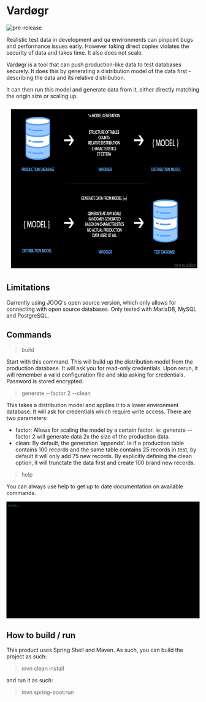 # Vardøgr
![pre-release](https://github.com/kevindeyne/vardogr/workflows/pre-release/badge.svg)

Realistic test data in development and qa environments can pinpoint bugs and performance issues early. However taking direct copies violates the security of data and takes time. It also does not scale. 

Vardøgr is a tool that can push production-like data to test databases securely. It does this by generating a distribution model of the data first - describing the data and its relative distribution. 

It can then run this model and generate data from it, either directly matching the origin size or scaling up. 

<img src="./explain.png" alt="Image showcasing the description visually" width="730" height="432">

## Limitations
Currently using JOOQ's open source version, which only allows for connecting with open source databases. 
Only tested with MariaDB, MySQL and PostgreSQL.

## Commands
> build 

Start with this command. This will build up the distribution model from the production database. It will ask you for read-only credentials.
Upon rerun, it will remember a valid configuration file and skip asking for credentials. Password is stored encrypted.


>generate --factor 2 --clean

This takes a distribution model and applies it to a lower environment database. It will ask for credentials which require write access.
There are two parameters:
- factor: Allows for scaling the model by a certain factor. Ie: generate --factor 2 will generate data 2x the size of the production data.
- clean: By default, the generation 'appends'. Ie if a production table contains 100 records and the same table contains 25 records in test, by default it will only add 75 new records. By explicitly defining the clean option, it will trunctate the data first and create 100 brand new records.


> help

You can always use help to get up to date documentation on available commands.

<img src="./example.gif" alt="Image showcasing the usage visually" width="600" height="304">

## How to build / run 
This product uses Spring Shell and Maven. As such, you can build the project as such: 
> mvn clean install

and run it as such: 
> mvn spring-boot:run
